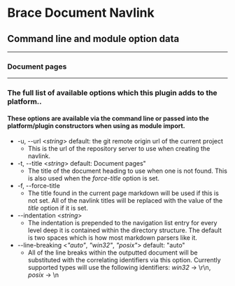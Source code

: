 # Brace Document Navlink
## Command line and module option data

---
### Document pages

---

### The full list of available options which this plugin adds to the platform..
#### These options are available via the command line or passed into the platform/plugin constructors when using as module import.
* -u, --url <*string*> default: the git remote origin url of the current project
	* This is the url of the repository server to use when creating the navlink.
* -t, --title <*string*> default: Document pages"
	* The title of the document heading to use when one is not found. This is also used when the *force-title* option is set.
* -f, --force-title                 
	* The title found in the current page markdown will be used if this is not set. All of the navlink titles will be replaced with the value of the *title* option if it is set.
* --indentation <*string*>
	* The indentation is prepended to the navigation list entry for every level deep it is contained within the directory structure. The default is two spaces which is how most markdown parsers like it.
* --line-breaking <*"auto"*, *"win32"*, *"posix"*> default: "auto"
	* All of the line breaks within the outputted document will be substituted with the correlating identifiers via this option. Currently supported types will use the following identifiers: *win32* -> \r\n, *posix* -> \n
